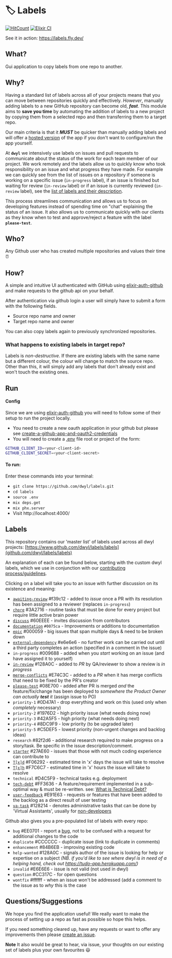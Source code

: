 # 🏷 Labels

[![HitCount](https://hits.dwyl.com/dwyl/labels.svg?style=flat-square)](https://hits.dwyl.com/dwyl/labels)
[![Elixir CI](https://github.com/dwyl/labels/actions/workflows/ci.yml/badge.svg)](https://github.com/dwyl/labels/actions/workflows/ci.yml)

See it in action: https://labels.fly.dev/

## What?

Gui application to copy labels from one repo to another.

## Why?

Having a standard list of labels across all of your projects means that you can
move between repositories quickly and effectively. *However*, manually adding
labels to a new GitHub repository can become old, ***fast***. This module aims
to **save you time** by automating the addition of labels to a new project by
copying them from a selected repo and then transferring them to a target repo.

Our main criteria is that it ***MUST*** be quicker than manually adding labels and will offer a
[hosted version](https://labels.fly.dev/)
of the app if you don't want to configure/run the app yourself.

At **`dwyl`** we intensively use labels on issues and pull requests
to communicate about the status of the work
for each team member of our project.
We work remotely and the labels allow us
to quickly know who took responsibility on an issue
and what progress they have made.
For example we can quickly see
from the list of issues on a repository
if someone is working on a specific issue (`in-progress` label),
if an issue is finished but waiting for review (`in-review` label)
or if an issue is currently reviewed (`in-review` label),
see the [list of labels and their description](https://github.com/dwyl/labels#labels).

This process streamlines communication
and allows us to focus on developing features
instead of spending time on "chat"
explaining the status of an issue.
It also allows us to communicate quickly with our clients
as they know when to test and approve/reject a feature with the label **`please-test`**.

## Who?

Any Github user who has created multiple repositories and values their time ⏰

## How?

A simple and intuitive UI authenticated with GitHub using
[elixir-auth-github](https://github.com/dwyl/elixir-auth-github/)
and make requests to the github api on your behalf.

After authentication via github login a user will simply have to submit a form with the following fields.
 + Source repo name and owner
 + Target repo name and owner

You can also copy labels again to previously synchronized repositories.

### What happens to existing labels in target repo?

Labels is _non-destructive_.
If there are existing labels with the same name but a different colour,
the colour will change to match the source repo.
Other than this, it will simply add any labels that don't already exist and
won't touch the existing ones.

## Run


#### Config

Since we are using [elixir-auth-github](https://github.com/dwyl/elixir-auth-github)
you will need to follow some of their setup to run the project locally.
 + You need to create a new oauth application in your github but please see
   [create-a-github-app-and-oauth2-credentials](https://github.com/dwyl/elixir-auth-github/#2-create-a-github-app-and-oauth2-credentials-)
 + You will need to create a
 [.env](https://github.com/dwyl/learn-environment-variables)
 file root or project of the form:

```sh
GITHUB_CLIENT_ID=<your-client-id>
GITHUB_CLIENT_SECRET=<your-client-secret>
```

#### To run:

Enter these commands into your terminal:
* `git clone https://github.com/dwyl/labels.git`
* `cd labels`
* `source .env`
* `mix deps.get`
* `mix phx.server`
* Visit http://localhost:4000/


## Labels

This repository contains our 'master list' of labels used across all dwyl projects:
[https://www.github.com/dwyl/labels/labels](github.com/dwyl/labels/labels)

An explanation of each can be found below,
starting with the custom dwyl labels,
which we use in conjunction with our
[contributing process/guidelines](https://www.github.com/dwyl/contributing).

Clicking on a label will take you to an issue with further discussion on its existence and meaning:

- [`awaiting-review`](https://github.com/dwyl/labels/issues/49) #f39c12 - added to _issue_ once a PR with its resolution has been assigned to a reviewer (replaces `in-progress`)
- [`chore`](https://github.com/dwyl/labels/issues/37) #3A2716 - routine tasks that must be done for every project but require little active brain power
- [`discuss`](https://github.com/dwyl/labels/issues/8) #60EEEE - invites discussion from contributors
- [`documentation`](https://github.com/dwyl/labels/issues/141) `#0075ca` - 
  Improvements or additions to documentation
- [`epic`](https://github.com/dwyl/labels/issues/35) #000059 - big issues that span multiple days & need to be broken down
- [`external-dependency`](https://github.com/dwyl/labels/issues/54) #e6e6e6 - no further work can be carried out until a third party completes an action (specified in a comment in the issue)
- `in-progress` #009688 - added when you *start* working on an issue (and have assigned it to yourself)
- [`in-review`](https://github.com/dwyl/labels/issues/48) #128A0C - added to _PR_ by QA/reviewer to show a review is *in progress*
- [`merge-conflicts`](https://github.com/dwyl/labels/issues/26) #E74C3C - added to a _PR_ when it has merge conflicts that need to be fixed by the PR's creator
- [`please-test`](https://github.com/dwyl/labels/issues/46) #08E700 - added after PR is merged *and* the feature/fix/change has been deployed to *somewhere the Product Owner can actually **test** it* (assign issue to PO)
- `priority-1` #0D47A1 - drop everything and work on this (used only when _completely_ necessary)
- `priority-2` #1976D2 - high priority issue (what needs doing now)
- `priority-3` #42A5F5 - high priority (what needs doing next)
- `priority-4` #8DC9F9 - low priority (to be upgraded later)
- `priority-5` #C5DEF5 - lowest priority (non-urgent changes and backlog ideas)
- `research` #82f2d6 - additional research required to make progress on a story/task. Be specific in the issue description/comment.
- [`starter`](https://github.com/dwyl/labels/issues/36) #27AE60 - issues that those with not much coding experience can contribute to
- [`T[x]d`](https://github.com/dwyl/labels/issues/41) #F06292 - estimated time in 'x' days the issue will take to resolve
- [`T[x]h`](https://github.com/dwyl/labels/issues/41) #F7C6C7 - estimated time in 'x' hours the issue will take to resolve
- `technical` #D4C5F9 - technical tasks e.g. deployment
- [`tech-debt`](https://github.com/dwyl/labels/issues/101) #FF3636 - A feature/requirement implemented in a sub-optimal way & must be re-written.
  see: [What is Technical Debt?](https://github.com/dwyl/product-owner-guide#what-is-technical-debt)
- [`user-feedback`](https://github.com/dwyl/labels/issues/61) #E91E63 - requests or features that have been added to the backlog as a direct result of user testing
- [`va-task`](https://github.com/dwyl/labels/issues/50) #128214 -
denotes administrative tasks that can be done by 'Virtual Assistants',
usually for [non-developers](https://www.amazon.co.uk/Virtual-Freedom-Chris-C-Ducker/dp/1939529743)

Github also gives you a pre-populated list of labels with every repo:

- `bug` #EE0701 - report a [bug](https://en.wikipedia.org/wiki/Software_bug), not to be confused with a request for additional changes to the code
- `duplicate` #CCCCCC - duplicate issue (link to duplicate in comments)
- `enhancement` #84B6EB - improving existing code
- `help-wanted` #128A0C - signals author of the issue is looking for help or expertise on a subject
_(NB. if you'd like to see where dwyl is in need of a helping hand, check out https://tudo-app.herokuapp.com/)_
- `invalid` #E6E6E6 - issue is not valid (not used in dwyl)
- `question` #CC317C - for open questions
- `wontfix` #ffffff - when an issue won't be addressed (add a comment to the issue as to *why* this is the case


## Questions/Suggestions

We hope you find the application useful! We really want to make the process of setting up a repo as fast as possible so hope this helps.

If you need something cleared up, have any requests or want to offer any improvements then please [create an issue](https://github.com/dwyl/labels/issues/new).

 **Note** It also would be great to hear, via issue, your thoughts on our existing set of labels plus your own favourites :smiley:
